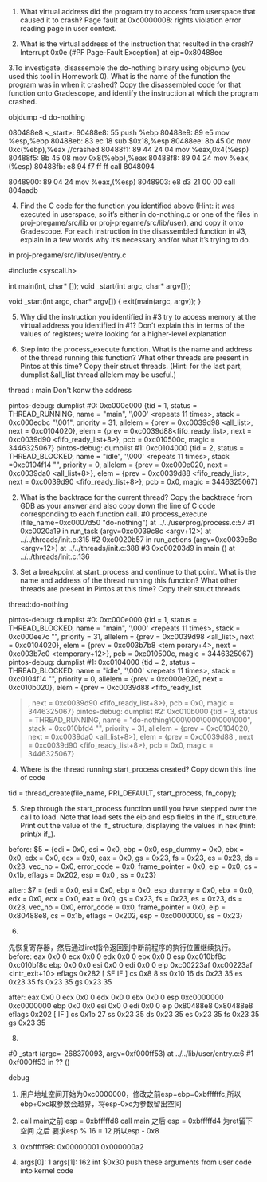 1. What virtual address did the program try to access from userspace that caused it to crash?
Page fault at 0xc0000008: rights violation error reading page in user context.

2. What is the virtual address of the instruction that resulted in the crash?
Interrupt 0x0e (#PF Page-Fault Exception) at eip=0x80488ee

3.To investigate, disassemble the do-nothing binary using objdump (you used this tool in Homework 0). What is the name of the function the program was in when it crashed? Copy the disassembled code for that function onto Gradescope, and identify the instruction at which the program crashed.

objdump -d do-nothing

080488e8 <_start>:
 80488e8:	55                   	push   %ebp
 80488e9:	89 e5                	mov    %esp,%ebp
 80488eb:	83 ec 18             	sub    $0x18,%esp
 80488ee:	8b 45 0c             	mov    0xc(%ebp),%eax   //crashed
 80488f1:	89 44 24 04          	mov    %eax,0x4(%esp)
 80488f5:	8b 45 08             	mov    0x8(%ebp),%eax
 80488f8:	89 04 24             	mov    %eax,(%esp)
 80488fb:	e8 94 f7 ff ff       	call   8048094 <main>
 8048900:	89 04 24             	mov    %eax,(%esp)
 8048903:	e8 d3 21 00 00       	call   804aadb <exit>


4. Find the C code for the function you identified above (Hint: it was executed in userspace, so it’s either in do-nothing.c or one of the files in proj-pregame/src/lib or proj-pregame/src/lib/user), and copy it onto Gradescope. For each instruction in the disassembled function in #3, explain in a few words why it’s necessary and/or what it’s trying to do. 

in proj-pregame/src/lib/user/entry.c

#include <syscall.h>

int main(int, char* []);
void _start(int argc, char* argv[]);

void _start(int argc, char* argv[]) { exit(main(argc, argv)); }



5. Why did the instruction you identified in #3 try to access memory at the virtual address you identified in #1? Don’t explain this in terms of the values of registers; we’re looking for a higher-level explanation




1. Step into the process_execute function. What is the name and address of the thread running this function? What other threads are present in Pintos at this time? Copy their struct threads. (Hint: for the last part, dumplist &all_list thread allelem may be useful.)

thread : main   Don't konw the address

pintos-debug: dumplist #0: 0xc000e000 {tid = 1, status = THREAD_RUNNING, name = "main", '\000' <repeats 11 times>, stack = 0xc000edbc "\001", priority = 31, allelem = {prev = 0xc0039d98 <all_list>, next = 0xc0104020}, elem = {prev = 0xc0039d88<fifo_ready_list>, next = 0xc0039d90 <fifo_ready_list+8>}, pcb = 0xc010500c, magic = 3446325067}
pintos-debug: dumplist #1: 0xc0104000 {tid = 2, status = THREAD_BLOCKED, name = "idle", '\000' <repeats 11 times>, stack =0xc0104f14 "", priority = 0, allelem = {prev = 0xc000e020, next = 0xc0039da0 <all_list+8>}, elem = {prev = 0xc0039d88 <fifo_ready_list>, next = 0xc0039d90 <fifo_ready_list+8>}, pcb = 0x0, magic = 3446325067}


2. What is the backtrace for the current thread? Copy the backtrace from GDB as your answer and also copy down the line of C code corresponding to each function call.
#0  process_execute (file_name=0xc0007d50 "do-nothing") at ../../userprog/process.c:57
#1  0xc0020a19 in run_task (argv=0xc0039c8c <argv+12>) at ../../threads/init.c:315
#2  0xc0020b57 in run_actions (argv=0xc0039c8c <argv+12>) at ../../threads/init.c:388
#3  0xc00203d9 in main () at ../../threads/init.c:136

3. Set a breakpoint at start_process and continue to that point. What is the name and address of the thread running this function? What other threads are present in Pintos at this time? Copy their struct threads.

thread:do-nothing

pintos-debug: dumplist #0: 0xc000e000 {tid = 1, status = THREAD_BLOCKED, name = "main", '\000' <repeats 11 times>, stack =
 0xc000ee7c "", priority = 31, allelem = {prev = 0xc0039d98 <all_list>, next = 0xc0104020}, elem = {prev = 0xc003b7b8 <tem
porary+4>, next = 0xc003b7c0 <temporary+12>}, pcb = 0xc010500c, magic = 3446325067}
pintos-debug: dumplist #1: 0xc0104000 {tid = 2, status = THREAD_BLOCKED, name = "idle", '\000' <repeats 11 times>, stack =
 0xc0104f14 "", priority = 0, allelem = {prev = 0xc000e020, next = 0xc010b020}, elem = {prev = 0xc0039d88 <fifo_ready_list
>, next = 0xc0039d90 <fifo_ready_list+8>}, pcb = 0x0, magic = 3446325067}
pintos-debug: dumplist #2: 0xc010b000 {tid = 3, status = THREAD_RUNNING, name = "do-nothing\000\000\000\000\000", stack =
0xc010bfd4 "", priority = 31, allelem = {prev = 0xc0104020, next = 0xc0039da0 <all_list+8>}, elem = {prev = 0xc0039d88 <fi
fo_ready_list>, next = 0xc0039d90 <fifo_ready_list+8>}, pcb = 0x0, magic = 3446325067}

4. Where is the thread running start_process created? Copy down this line of code

 tid = thread_create(file_name, PRI_DEFAULT, start_process, fn_copy);

 5. Step through the start_process function until you have stepped over the call to load. Note that load sets the eip and esp fields in the if_ structure. Print out the value of the if_ structure, displaying the values in hex (hint: print/x if_).

 before:
 $5 = {edi = 0x0, esi = 0x0, ebp = 0x0, esp_dummy = 0x0, ebx = 0x0, edx = 0x0, ecx = 0x0, eax = 0x0, gs = 0x23, fs = 0x23,
es = 0x23, ds = 0x23, vec_no = 0x0, error_code = 0x0, frame_pointer = 0x0, eip = 0x0, cs = 0x1b, eflags = 0x202, esp = 0x0
, ss = 0x23}

after:
$7 = {edi = 0x0, esi = 0x0, ebp = 0x0, esp_dummy = 0x0, ebx = 0x0, edx = 0x0, ecx = 0x0, eax = 0x0, gs = 0x23, fs = 0x23,
es = 0x23, ds = 0x23, vec_no = 0x0, error_code = 0x0, frame_pointer = 0x0, eip = 0x80488e8, cs = 0x1b, eflags = 0x202, esp
 = 0xc0000000, ss = 0x23}

 6.
先恢复寄存器，然后通过iret指令返回到中断前程序的执行位置继续执行。
before:
eax            0x0      0
ecx            0x0      0
edx            0x0      0
ebx            0x0      0
esp            0xc010bf8c       0xc010bf8c
ebp            0x0      0x0
esi            0x0      0
edi            0x0      0
eip            0xc00223af       0xc00223af <intr_exit+10>
eflags         0x282    [ SF IF ]
cs             0x8      8
ss             0x10     16
ds             0x23     35
es             0x23     35
fs             0x23     35
gs             0x23     35

 after:
 eax            0x0      0
ecx            0x0      0
edx            0x0      0
ebx            0x0      0
esp            0xc0000000       0xc0000000
ebp            0x0      0x0
esi            0x0      0
edi            0x0      0
eip            0x80488e8        0x80488e8
eflags         0x202    [ IF ]
cs             0x1b     27
ss             0x23     35
ds             0x23     35
es             0x23     35
fs             0x23     35
gs             0x23     35


8.
#0  _start (argc=-268370093, argv=0xf000ff53) at ../../lib/user/entry.c:6
#1  0xf000ff53 in ?? ()



debug
1. 用户地址空间开始为0xc0000000，修改之前esp=ebp=0xbffffffc,所以ebp+0xc取参数会越界，将esp-0xc为参数留出空间

2. call main之前 esp = 0xbfffffd8
call main 之后 esp = 0xbfffffd4 为ret留下空间 之后 要求esp % 16 = 12
所以esp - 0x8


3. 0xbfffff98:     0x00000001      0x000000a2

4. args[0]: 1
args[1]: 162
int $0x30 push these arguments from user code into kernel code